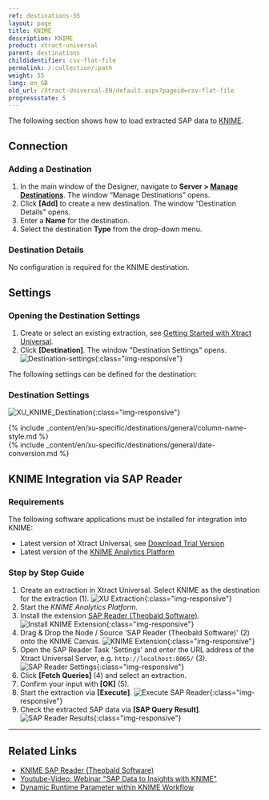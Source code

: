 ```yaml
---
ref: destinations-55
layout: page
title: KNIME
description: KNIME
product: xtract-universal
parent: destinations
childidentifier: csv-flat-file
permalink: /:collection/:path
weight: 55
lang: en_GB
old_url: /Xtract-Universal-EN/default.aspx?pageid=csv-flat-file
progressstate: 5
---
```


The following section shows how to load extracted SAP data to [KNIME](https://www.knime.com/). 

## Connection

### Adding a Destination

1. In the main window of the Designer, navigate to **Server > [Manage Destinations](./managing-destinations)**. The window “Manage Destinations” opens.
2. Click **[Add]** to create a new destination. The window "Destination Details" opens.
3. Enter a **Name** for the destination.
4. Select the destination **Type** from the drop-down menu.

### Destination Details
No configuration is required for the KNIME destination.

## Settings

### Opening the Destination Settings
1. Create or select an existing extraction, see [Getting Started with Xtract Universal](../getting-started/define-a-table-extraction).
2. Click **[Destination]**. The window "Destination Settings" opens.
![Destination-settings](/img/content/xu/xu_designer_destination.png){:class="img-responsive"}

The following settings can be defined for the destination:  

### Destination Settings

![XU_KNIME_Destination](/img/content/XU_KNIME_Destination.png){:class="img-responsive"}

{% include _content/en/xu-specific/destinations/general/column-name-style.md %}	  
{% include _content/en/xu-specific/destinations/general/date-conversion.md %}	  

## KNIME Integration via SAP Reader

### Requirements
The following software applications must be installed for integration into KNIME:
- Latest version of Xtract Universal, see [Download Trial Version](https://theobald-software.com/en/download-trial)
- Latest version of the [KNIME Analytics Platform](https://www.knime.com/downloads)

### Step by Step Guide

1. Create an extraction in Xtract Universal. Select KNIME as the destination for the extraction (1).
![XU Extraction](/img/content/knime/xu_extraction.png){:class="img-responsive"}
2. Start the *KNIME Analytics Platform*. 
3. Install the extension [SAP Reader (Theobald Software)](https://hub.knime.com/knime/extensions/org.knime.features.sap.theobald/latest/org.knime.sap.theobald.node.v2.SAPTheobaldReader2NodeFactory).
![Install KNIME Extension](/img/content/knime/install_sap_reader.png){:class="img-responsive"}
4. Drag & Drop the Node / Source 'SAP Reader (Theobald Software)' (2) onto the KNIME Canvas.
![KNIME Extension](/img/content/knime/sap_reader_knime_extension.png){:class="img-responsive"}
5. Open the SAP Reader Task 'Settings' and enter the URL address of the Xtract Universal Server, e.g. `http://localhost:8065/` (3).
![SAP Reader Settings](/img/content/knime/sap_reader_settings.png){:class="img-responsive"}
6. Click **[Fetch Queries]** (4) and select an extraction.
7. Confirm your input with **[OK]** (5).
8. Start the extraction via **[Execute]**. 
![Execute SAP Reader](/img/content/knime/execute_sap_reader.png){:class="img-responsive"}
9. Check the extracted SAP data via **[SAP Query Result]**.
![SAP Reader Results](/img/content/knime/sap_query_results.png){:class="img-responsive"}


****
## Related Links
- [KNIME SAP Reader (Theobald Software)](https://hub.knime.com/knime/extensions/org.knime.features.sap.theobald/latest/org.knime.sap.theobald.node.v2.SAPTheobaldReader2NodeFactory)
- [Youtube-Video: Webinar "SAP Data to Insights with KNIME"](https://www.youtube.com/watch?v=KQLLoDUoOEg)
- [Dynamic Runtime Parameter within KNIME Workflow](https://kb.theobald-software.com/xtract-universal/dynamic-runtime-paramater%20within-KNIME-workflow)

